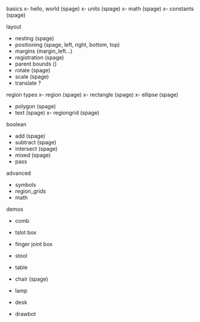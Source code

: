 basics
x- hello, world (spage)
x- units (spage)
x- math (spage)
x- constants (spage)

layout
- nesting (spage)
- positioning (spage, left, right, bottom, top)
- margins (margin_left...)
- registration (spage)
- parent bounds ()
- rotate (spage)
- scale (spage)
- translate ?

region types
x- region (spage)
x- rectangle (spage)
x- ellipse (spage)
- polygon (spage)
- text (spage)
x- regiongrid (spage)

boolean
- add (spage)
- subtract (spage)
- intersect (spage)
- mixed (spage)
- pass

advanced
- symbols
- region_grids
- math

demos
- comb
- tslot box
- finger joint box
- stool
- table
- chair (spage)

- lamp
- desk
- drawbot
